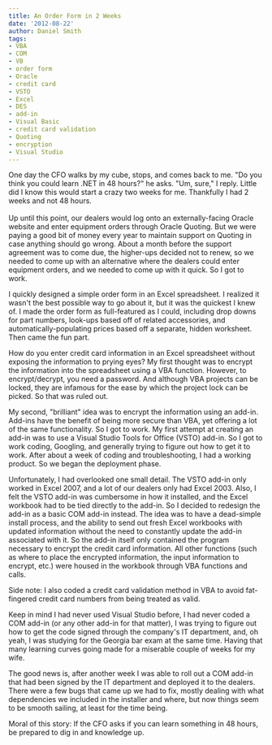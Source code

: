```yaml
---
title: An Order Form in 2 Weeks
date: '2012-08-22'
author: Daniel Smith
tags:
- VBA
- COM
- VB
- order form
- Oracle
- credit card
- VSTO
- Excel
- DES
- add-in
- Visual Basic
- credit card validation
- Quoting
- encryption
- Visual Studio
---
```


One day the CFO walks by my cube, stops, and comes back to me. "Do you think you could learn .NET in 48 hours?" he asks. "Um, sure," I reply. Little did I know this would start a crazy two weeks for me. Thankfully I had 2 weeks and not 48 hours.<br /><br />Up until this point, our dealers would log onto an externally-facing Oracle website and enter equipment orders through Oracle Quoting. But we were paying a good bit of money every year to maintain support on Quoting in case anything should go wrong. About a month before the support agreement was to come due, the higher-ups decided not to renew, so we needed to come up with an alternative where the dealers could enter equipment orders, and we needed to come up with it quick. So I got to work.

I quickly designed a simple order form in an Excel spreadsheet. I realized it wasn't the best possible way to go about it, but it was the quickest I knew of. I made the order form as full-featured as I could, including drop downs for part numbers, look-ups based off of related accessories, and automatically-populating prices based off a separate, hidden worksheet. Then came the fun part.

How do you enter credit card information in an Excel spreadsheet without exposing the information to prying eyes? My first thought was to encrypt the information into the spreadsheet using a VBA function. However, to encrypt/decrypt, you need a password. And although VBA projects can be locked, they are infamous for the ease by which the project lock can be picked. So that was ruled out.

My second, "brilliant" idea was to encrypt the information using an add-in. Add-ins have the benefit of being more secure than VBA, yet offering a lot of the same functionality. So I got to work. My first attempt at creating an add-in was to use a Visual Studio Tools for Office (VSTO) add-in. So I got to work coding, Googling, and generally trying to figure out how to get it to work. After about a week of coding and troubleshooting, I had a working product. So we began the deployment phase.

Unfortunately, I had overlooked one small detail. The VSTO add-in only worked in Excel 2007, and a lot of our dealers only had Excel 2003. Also, I felt the VSTO add-in was cumbersome in how it installed, and the Excel workbook had to be tied directly to the add-in. So I decided to redesign the add-in as a basic COM add-in instead. The idea was to have a dead-simple install process, and the ability to send out fresh Excel workbooks with updated information without the need to constantly update the add-in associated with it. So the add-in itself only contained the program necessary to encrypt the credit card information. All other functions (such as where to place the encrypted information, the input information to encrypt, etc.) were housed in the workbook through VBA functions and calls.

Side note: I also coded a credit card validation method in VBA to avoid fat-fingered credit card numbers from being treated as valid.

Keep in mind I had never used Visual Studio before, I had never coded a COM add-in (or any other add-in for that matter), I was trying to figure out how to get the code signed through the company's IT department, and, oh yeah, I was studying for the Georgia bar exam at the same time. Having that many learning curves going made for a miserable couple of weeks for my wife.

The good news is, after another week I was able to roll out a COM add-in that had been signed by the IT department and deployed it to the dealers. There were a few bugs that came up we had to fix, mostly dealing with what dependencies we included in the installer and where, but now things seem to be smooth sailing, at least for the time being.

Moral of this story: If the CFO asks if you can learn something in 48 hours, be prepared to dig in and knowledge up.</div>
